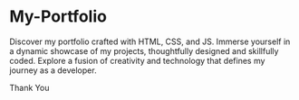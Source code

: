 # My-Portfolio
Discover my portfolio crafted with HTML, CSS, and JS. Immerse yourself in a dynamic showcase of my projects, thoughtfully designed and skillfully coded. Explore a fusion of creativity and technology that defines my journey as a developer.

Thank You
